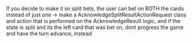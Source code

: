 If you decide to make it so split bets, the user can bet on BOTH the cards instead of just one ->
make a AcknowledgeSplitResultActionRequest class and action that is performed on the AcknowledgeResult logic, and if the state is split and its the left card that was bet on,
dont progress the game and have the turn advance, instead
